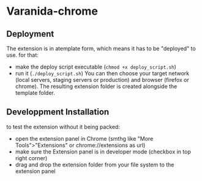 # Varanida-chrome

## Deployment

The extension is in atemplate form, which means it has to be "deployed" to use.
for that:
- make the deploy script executable (`chmod +x deploy_script.sh`)
- run it (`./deploy_script.sh`)
You can then choose your target network (local servers, staging servers or production) and browser (firefox or chrome).
The resulting extension folder is created alongside the template folder.

## Developpment Installation

to test the extension without it being packed:
- open the extension panel in Chrome (smthg like "More Tools">"Extensions" or chrome://extensions as url)
- make sure the Extension panel is in developer mode (checkbox in top right corner)
- drag and drop the extension folder from your file system to the extension panel

